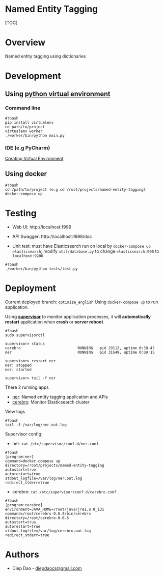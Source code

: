 # Named Entity Tagging #
[TOC]

# Overview #
Named entity tagging using dictionaries

# Development #
## Using [python virtual environment](http://python-guide-pt-br.readthedocs.io/en/latest/dev/virtualenvs/) ##
### Command line ###
```
#!bash
pip install virtualenv
cd path/to/project
virtualenv worker
./worker/bin/python main.py
```
### IDE (e.g PyCharm) ###
[Creating Virtual Environment](https://www.jetbrains.com/help/pycharm/2017.1/creating-virtual-environment.html)
## Using docker ##
```
#!bash
cd /path/to/project (e.g cd /root/projects/named-entity-tagging)
docker-compose up
```
# Testing #

* Web UI: http://localhost:1999

* API Swagger: http://localhost:1999/doc

* Unit test: must have Elasticsearch run on local by `docker-compose up elasticsearch`, modify `util/database.py` to change `elasticsearch:900` to `localhost:9200`
```
#!bash
./worker/bin/python tests/test.py
```
# Deployment #
Current deployed branch: `optimize_english`
Using `docker-compose up` to run application.

Using [**supervisor**](https://www.digitalocean.com/community/tutorials/how-to-install-and-manage-supervisor-on-ubuntu-and-debian-vps) to monitor application processes, it will **automatically restart** application when **crash** or **server reboot**.
```
#!bash
sudo supervisorctl

supervisor> status
cerebro                          RUNNING   pid 29112, uptime 0:38:45
ner                              RUNNING   pid 31649, uptime 0:09:15

supervisor> restart ner
ner: stopped
ner: started

supervisor> tail -f ner
```
There 2 running apps

* [ner](http://138.68.14.35:1999/): Named entity tagging application and APIs
* [cerebro](http://138.68.14.35:9000/#/overview?host=http:%2F%2F138.68.14.35:9200): Monitor Elasticsearch cluster 

View logs
```
#!bash
tail -f /var/log/ner.out.log
```

Supervisor config:

* ner: `cat /etc/supervisor/conf.d/ner.conf`
```
#!bash
[program:ner]
command=docker-compose up
directory=/root/projects/named-entity-tagging
autostart=true
autorestart=true
stdout_logfile=/var/log/ner.out.log
redirect_stderr=true
```
* cerebro: `cat /etc/supervisor/conf.d/cerebro.conf`

```
#!bash
[program:cerebro]
environment=JAVA_HOME=/root/java/jre1.8.0_131
command=/root/cerebro-0.6.5/bin/cerebro
directory=/root/cerebro-0.6.5
autostart=true
autorestart=true
stdout_logfile=/var/log/cerebro.out.log
redirect_stderr=true
```

# Authors #

* Diep Dao - diepdaocs@gmail.com